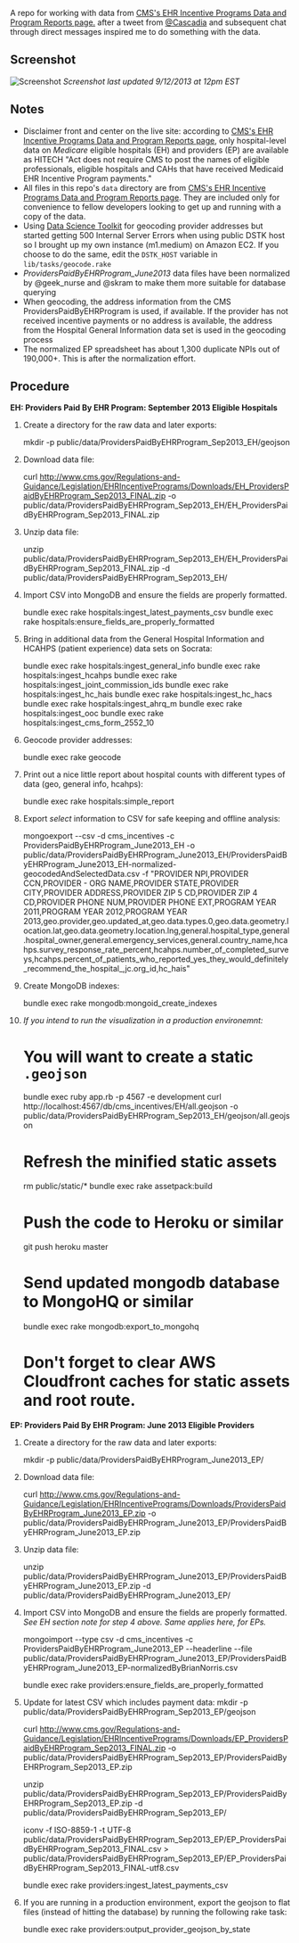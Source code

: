 A repo for working with data from [CMS's EHR Incentive Programs Data and Program Reports page.](http://www.cms.gov/Regulations-and-Guidance/Legislation/EHRIncentivePrograms/DataAndReports.html) after a tweet from [@Cascadia](https://twitter.com/cascadia/status/307973508833615873) and subsequent chat through direct messages inspired me to do something with the data.

Screenshot
----------
![Screenshot](public/screenshots/US_Healthcare_Provider_Mashup-2.png "Screenshot")
*Screenshot last updated 9/12/2013 at 12pm EST*

Notes
-----
* Disclaimer front and center on the live site: according to [CMS's EHR Incentive Programs Data and Program Reports page](http://www.cms.gov/Regulations-and-Guidance/Legislation/EHRIncentivePrograms/DataAndReports.html), only hospital-level data on _Medicare_ eligible hospitals (EH) and providers (EP) are available as HITECH "Act does not require CMS to post the names of eligible professionals, eligible hospitals and CAHs that have received Medicaid EHR Incentive Program payments."
* All files in this repo's `data` directory are from [CMS's EHR Incentive Programs Data and Program Reports page](http://www.cms.gov/Regulations-and-Guidance/Legislation/EHRIncentivePrograms/DataAndReports.html). They are included only for convenience to fellow developers looking to get up and running with a copy of the data.
* Using [Data Science Toolkit](http://www.datasciencetoolkit.org/) for geocoding provider addresses but started getting 500 Internal Server Errors when using public DSTK host so I brought up my own instance (m1.medium) on Amazon EC2. If you choose to do the same, edit the `DSTK_HOST` variable in `lib/tasks/geocode.rake`
* *ProvidersPaidByEHRProgram_June2013* data files have been normalized by @geek_nurse and @skram to make them more suitable for database querying
* When geocoding, the address information from the CMS ProvidersPaidByEHRProgram is used, if available. If the provider has not received incentive payments or no address is available, the address from the Hospital General Information data set is used in the geocoding process
* The normalized EP spreadsheet has about 1,300 duplicate NPIs out of 190,000+. This is after the normalization effort.

Procedure
---------
**EH: Providers Paid By EHR Program: September 2013 Eligible Hospitals**
  
  1. Create a directory for the raw data and later exports:
  
        mkdir -p public/data/ProvidersPaidByEHRProgram_Sep2013_EH/geojson

  2. Download data file:

        curl http://www.cms.gov/Regulations-and-Guidance/Legislation/EHRIncentivePrograms/Downloads/EH_ProvidersPaidByEHRProgram_Sep2013_FINAL.zip -o public/data/ProvidersPaidByEHRProgram_Sep2013_EH/EH_ProvidersPaidByEHRProgram_Sep2013_FINAL.zip

  3. Unzip data file:

        unzip public/data/ProvidersPaidByEHRProgram_Sep2013_EH/EH_ProvidersPaidByEHRProgram_Sep2013_FINAL.zip -d public/data/ProvidersPaidByEHRProgram_Sep2013_EH/

  4. Import CSV into MongoDB and ensure the fields are properly formatted. 

        bundle exec rake hospitals:ingest_latest_payments_csv
        bundle exec rake hospitals:ensure_fields_are_properly_formatted

  5. Bring in additional data from the General Hospital Information and HCAHPS (patient experience) data sets on Socrata:

        bundle exec rake hospitals:ingest_general_info
        bundle exec rake hospitals:ingest_hcahps
        bundle exec rake hospitals:ingest_joint_commission_ids
        bundle exec rake hospitals:ingest_hc_hais
        bundle exec rake hospitals:ingest_hc_hacs
        bundle exec rake hospitals:ingest_ahrq_m
        bundle exec rake hospitals:ingest_ooc
        bundle exec rake hospitals:ingest_cms_form_2552_10

  6. Geocode provider addresses:

        bundle exec rake geocode

  7. Print out a nice little report about hospital counts with different types of data (geo, general info, hcahps):

        bundle exec rake hospitals:simple_report

  8. Export _select_ information to CSV for safe keeping and offline analysis: 

        mongoexport --csv -d cms_incentives -c ProvidersPaidByEHRProgram_June2013_EH -o public/data/ProvidersPaidByEHRProgram_June2013_EH/ProvidersPaidByEHRProgram_June2013_EH-normalized-geocodedAndSelectedData.csv -f "PROVIDER NPI,PROVIDER CCN,PROVIDER - ORG NAME,PROVIDER STATE,PROVIDER CITY,PROVIDER  ADDRESS,PROVIDER ZIP 5 CD,PROVIDER ZIP 4 CD,PROVIDER PHONE NUM,PROVIDER PHONE EXT,PROGRAM YEAR 2011,PROGRAM YEAR 2012,PROGRAM YEAR 2013,geo.provider,geo.updated_at,geo.data.types.0,geo.data.geometry.location.lat,geo.data.geometry.location.lng,general.hospital_type,general.hospital_owner,general.emergency_services,general.country_name,hcahps.survey_response_rate_percent,hcahps.number_of_completed_surveys,hcahps.percent_of_patients_who_reported_yes_they_would_definitely_recommend_the_hospital_,jc.org_id,hc_hais"
      
  9. Create MongoDB indexes:

        bundle exec rake mongodb:mongoid_create_indexes

  10. *If you intend to run the visualization in a production environemnt:*

        # You will want to create a static `.geojson` 
        bundle exec ruby app.rb -p 4567 -e development
        curl http://localhost:4567/db/cms_incentives/EH/all.geojson -o public/data/ProvidersPaidByEHRProgram_Sep2013_EH/geojson/all.geojson

        # Refresh the minified static assets
        rm public/static/*
        bundle exec rake assetpack:build

        # Push the code to Heroku or similar
        git push heroku master

        # Send updated mongodb database to MongoHQ or similar
        bundle exec rake mongodb:export_to_mongohq

        # Don't forget to clear AWS Cloudfront caches for static assets and root route.

**EP: Providers Paid By EHR Program: June 2013 Eligible Providers**
  
  1. Create a directory for the raw data and later exports:
  
        mkdir -p public/data/ProvidersPaidByEHRProgram_June2013_EP/

  2. Download data file:

        curl http://www.cms.gov/Regulations-and-Guidance/Legislation/EHRIncentivePrograms/Downloads/ProvidersPaidByEHRProgram_June2013_EP.zip -o public/data/ProvidersPaidByEHRProgram_June2013_EP/ProvidersPaidByEHRProgram_June2013_EP.zip

  3. Unzip data file:

        unzip public/data/ProvidersPaidByEHRProgram_June2013_EP/ProvidersPaidByEHRProgram_June2013_EP.zip -d public/data/ProvidersPaidByEHRProgram_June2013_EP/

  4. Import CSV into MongoDB and ensure the fields are properly formatted. _See EH section note for step 4 above. Same applies here, for EPs._    

        mongoimport --type csv -d cms_incentives -c ProvidersPaidByEHRProgram_June2013_EP --headerline --file public/data/ProvidersPaidByEHRProgram_June2013_EP/ProvidersPaidByEHRProgram_June2013_EP-normalizedByBrianNorris.csv

        bundle exec rake providers:ensure_fields_are_properly_formatted

  5. Update for latest CSV which includes payment data:
        mkdir -p public/data/ProvidersPaidByEHRProgram_Sep2013_EP/geojson

        curl http://www.cms.gov/Regulations-and-Guidance/Legislation/EHRIncentivePrograms/Downloads/EP_ProvidersPaidByEHRProgram_Sep2013_FINAL.zip -o public/data/ProvidersPaidByEHRProgram_Sep2013_EP/ProvidersPaidByEHRProgram_Sep2013_EP.zip

        unzip public/data/ProvidersPaidByEHRProgram_Sep2013_EP/ProvidersPaidByEHRProgram_Sep2013_EP.zip -d public/data/ProvidersPaidByEHRProgram_Sep2013_EP/

        iconv -f ISO-8859-1 -t UTF-8 public/data/ProvidersPaidByEHRProgram_Sep2013_EP/EP_ProvidersPaidByEHRProgram_Sep2013_FINAL.csv > public/data/ProvidersPaidByEHRProgram_Sep2013_EP/EP_ProvidersPaidByEHRProgram_Sep2013_FINAL-utf8.csv

        bundle exec rake providers:ingest_latest_payments_csv

  5. If you are running in a production environment, export the geojson to flat files (instead of hitting the database) by running the following rake task:

        bundle exec rake providers:output_provider_geojson_by_state
